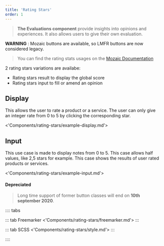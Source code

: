 ```yaml
---
title: 'Rating Stars'
order: 1
---
```


> **The Evaluations component** provide insights into opinions and experiences. It also allows users to give their own evaluation.

**WARNING** : Mozaic buttons are available, so LMFR buttons are now considered legacy.
> You can find the rating stats usages on the [Mozaic Documentation](http://mozaic.adeo.cloud/Components/RatingStars/)

2 rating stars variations are availabe:
- Rating stars result to display the global score
- Rating stars input to fill or amend an opinion

## Display
This allows the user to rate a product or a service. The user can only give an integer rate from 0 to 5 by clicking the corresponding star.

<'Components/rating-stars/example-display.md'>

## Input
This use case is made to display notes from 0 to 5. This case allows half values, like 2,5 stars for example. This case shows the results of user rated products or services.

<'Components/rating-stars/example-input.md'>

#### Depreciated
> Long time support of former button classes will end on **10th september 2020**.

:::: tabs

::: tab Freemarker
<'Components/rating-stars/freemarker.md'>
:::

::: tab SCSS
<'Components/rating-stars/style.md'>
:::

::::